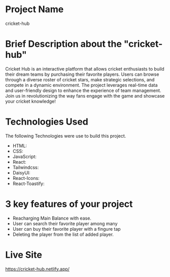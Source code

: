# Project Name
cricket-hub

# Brief Description about the "cricket-hub"
Cricket Hub is an interactive platform that allows cricket enthusiasts to build their dream teams by purchasing their favorite players. Users can browse through a diverse roster of cricket stars, make strategic selections, and compete in a dynamic environment. The project leverages real-time data and user-friendly design to enhance the experience of team management. Join us in revolutionizing the way fans engage with the game and showcase your cricket knowledge!

# Technologies Used
The following Technologies were use to build this project.
   - HTML:
   - CSS:
   - JavaScript:
   - React:
   - Tailwindcss:
   - DaisyUI:
   - React-Icons:
   - React-Toastify:

# 3 key features of your project
   - Reacharging Main Balance with ease.
   - User can search their favorite player among many
   - User can buy their favorite player with a fingure tap
   - Deleting the player from the list of added player.
   
# Live Site
https://cricket-hub.netlify.app/